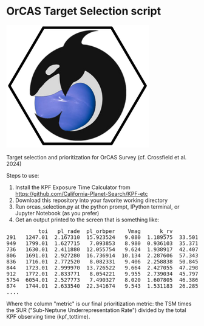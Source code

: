 # OrCAS Target Selection script
![alt text](https://github.com/iancrossfield/OrCAS_target_selection/blob/main/graphics/orcas_logo.png?raw=true)

Target selection and prioritization for OrCAS Survey (cf. Crossfield et al. 2024)

Steps to use:
1) Install the KPF Exposure Time Calculator from https://github.com/California-Planet-Search/KPF-etc
2) Download this repository into your favorite working directory
3) Run orcas_selection.py at the python prompt, IPython terminal, or Jupyter Notebook (as you prefer)
4) Get an output printed to the screen that is something like:

<pre>
          toi   pl_rade  pl_orbper    Vmag      k_rv        TSM   kpf_tottime  metric  
291   1247.01  2.167310  15.923524   9.080  1.189575  33.501752  8.880000e+03 3.843099e+00  
949   1799.01  1.627715   7.093853   8.980  0.936103  35.371515  8.430000e+03 3.297758e+00  
736   1630.01  2.411880  12.055754   9.624  1.938917  42.407983  1.212000e+04 3.113258e+00  
806   1691.01  2.927280  16.736914  10.134  2.287606  57.343045  1.779000e+04 2.260541e+00  
836   1716.01  2.772520   8.082331   9.406  2.258838  50.845183  1.230000e+04 2.203562e+00  
844   1723.01  2.999970  13.726522   9.664  2.427055  47.290155  1.413000e+04 1.991311e+00  
912   1772.01  2.833771   8.054221   9.955  2.739034  45.797036  1.530000e+04 1.503284e+00  
5754  6054.01  2.527773   7.490327   8.020  1.607805  46.386687  2.174784e+04 1.261493e+00  
874   1744.01  2.633540  22.341674   9.543  1.531183  26.285733  1.864862e+04 1.257229e+00  
....
</pre>

Where the column "metric" is our final prioritization metric: the TSM times the SUR ("Sub-Neptune Underrepresentation Rate") divided by the total KPF observing time (kpf_tottime).
